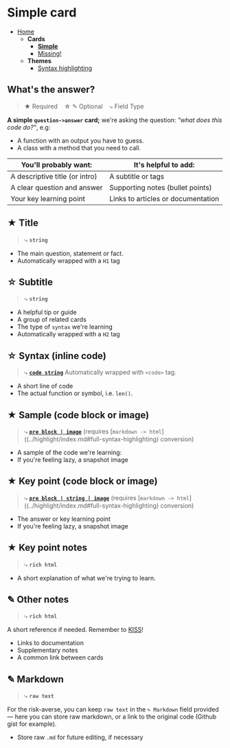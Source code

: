 # Simple card

- [Home](../../../README.md)
    - **Cards**
        + **[Simple](../simple/index.md)**
        + [Missing!](../missing/index.md)
    - **Themes**
        + [Syntax highlighting](../highlight/index.md)


## What's the answer?

> ★ Required  &nbsp;&nbsp;&nbsp;☆ ✎ Optional &nbsp;&nbsp;&nbsp;⤷ Field Type

**A simple `question->answer` card;** we're asking the question: _"what does this code do?"_, e.g:

- A function with an output you have to guess.
- A class with a method that you need to call.

| You'll probably want: | It's helpful to add: |
| --------------------- | ------------------------------ |
| A descriptive title (or intro) | A subtitle or tags |
| A clear question and answer | Supporting notes (bullet points) |
| Your key learning point | Links to articles or documentation |


## ★ Title

> ⤷ **`string`**

- The main question, statement or fact.
- Automatically wrapped with a `H1` tag


## ☆ Subtitle

> ⤷ **`string`**

- A helpful tip or guide
- A group of related cards
- The type of `syntax` we're learning
- Automatically wrapped with a `H2` tag


## ☆ Syntax (inline code)

> ⤷ **[`code string`](../highlight/index.md#basic-syntax-highlighting)**
>    Automatically wrapped with `<code>` tag.

- A short line of code
- The actual function or symbol, i.e. `len()`.


## ★ Sample (code block or image)

> ⤷ **[`pre block | image`](../highlight/index.md#full-syntax-highlighting)**
>    (requires [`markdown -> html`]((../highlight/index.md#full-syntax-highlighting) conversion)

- A sample of the code we're learning:
- If you're feeling lazy, a snapshot image


## ★ Key point (code block or image)

> ⤷ **[`pre block | string | image`](../highlight/index.md#full-syntax-highlighting)**
>     (requires [`markdown -> html`]((../highlight/index.md#full-syntax-highlighting) conversion)

- The answer or key learning point
- If you're feeling lazy, a snapshot image


## ★ Key point notes

> ⤷ **`rich html`**

- A short explanation of what we're trying to learn.


## ✎ Other notes

> ⤷ **`rich html`**

A short reference if needed. Remember to [KISS](../../../#keep-it-simple-stupid)!

- Links to documentation
- Supplementary notes
- A common link between cards


## ✎ Markdown

> ⤷ **`raw text`**

For the risk-averse, you can keep `raw text` in the `✎ Markdown` field provided — here you can store raw markdown, or a link to the original code (Github gist for example).

- Store raw `.md` for future editing, if necessary
